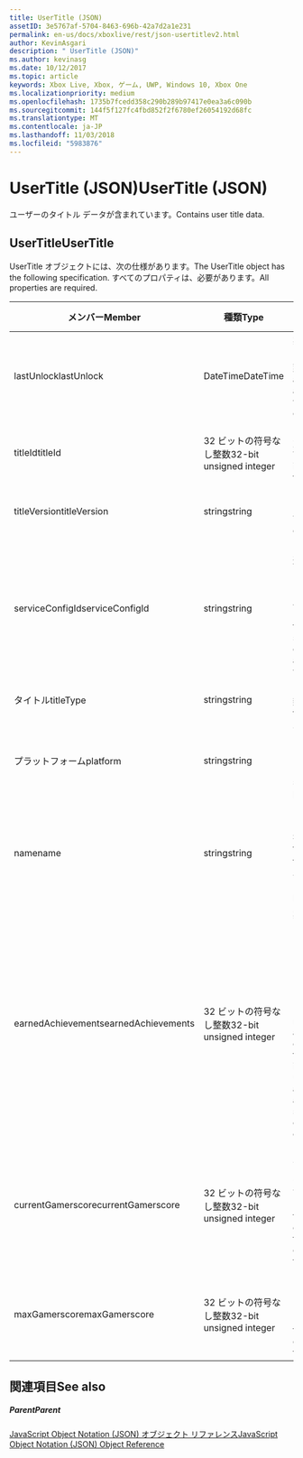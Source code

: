 ```yaml
---
title: UserTitle (JSON)
assetID: 3e5767af-5704-8463-696b-42a7d2a1e231
permalink: en-us/docs/xboxlive/rest/json-usertitlev2.html
author: KevinAsgari
description: " UserTitle (JSON)"
ms.author: kevinasg
ms.date: 10/12/2017
ms.topic: article
keywords: Xbox Live, Xbox, ゲーム, UWP, Windows 10, Xbox One
ms.localizationpriority: medium
ms.openlocfilehash: 1735b7fcedd358c290b289b97417e0ea3a6c090b
ms.sourcegitcommit: 144f5f127fc4fbd852f2f6780ef26054192d68fc
ms.translationtype: MT
ms.contentlocale: ja-JP
ms.lasthandoff: 11/03/2018
ms.locfileid: "5983876"
---
```

# <a name="usertitle-json"></a><span data-ttu-id="872e8-104">UserTitle (JSON)</span><span class="sxs-lookup"><span data-stu-id="872e8-104">UserTitle (JSON)</span></span>
<span data-ttu-id="872e8-105">ユーザーのタイトル データが含まれています。</span><span class="sxs-lookup"><span data-stu-id="872e8-105">Contains user title data.</span></span> 
<a id="ID4EN"></a>

 
## <a name="usertitle"></a><span data-ttu-id="872e8-106">UserTitle</span><span class="sxs-lookup"><span data-stu-id="872e8-106">UserTitle</span></span>
 
<span data-ttu-id="872e8-107">UserTitle オブジェクトには、次の仕様があります。</span><span class="sxs-lookup"><span data-stu-id="872e8-107">The UserTitle object has the following specification.</span></span> <span data-ttu-id="872e8-108">すべてのプロパティは、必要があります。</span><span class="sxs-lookup"><span data-stu-id="872e8-108">All properties are required.</span></span>
 
| <span data-ttu-id="872e8-109">メンバー</span><span class="sxs-lookup"><span data-stu-id="872e8-109">Member</span></span>| <span data-ttu-id="872e8-110">種類</span><span class="sxs-lookup"><span data-stu-id="872e8-110">Type</span></span>| <span data-ttu-id="872e8-111">説明</span><span class="sxs-lookup"><span data-stu-id="872e8-111">Description</span></span>| 
| --- | --- | --- | 
| <span data-ttu-id="872e8-112">lastUnlock</span><span class="sxs-lookup"><span data-stu-id="872e8-112">lastUnlock</span></span>| <span data-ttu-id="872e8-113">DateTime</span><span class="sxs-lookup"><span data-stu-id="872e8-113">DateTime</span></span>| <span data-ttu-id="872e8-114">実績を獲得した最後の時刻。</span><span class="sxs-lookup"><span data-stu-id="872e8-114">The time an achievement was last earned.</span></span>| 
| <span data-ttu-id="872e8-115">titleId</span><span class="sxs-lookup"><span data-stu-id="872e8-115">titleId</span></span>| <span data-ttu-id="872e8-116">32 ビットの符号なし整数</span><span class="sxs-lookup"><span data-stu-id="872e8-116">32-bit unsigned integer</span></span>| <span data-ttu-id="872e8-117">タイトルの一意の識別子。</span><span class="sxs-lookup"><span data-stu-id="872e8-117">The unique identifier for the title.</span></span>| 
| <span data-ttu-id="872e8-118">titleVersion</span><span class="sxs-lookup"><span data-stu-id="872e8-118">titleVersion</span></span>| <span data-ttu-id="872e8-119">string</span><span class="sxs-lookup"><span data-stu-id="872e8-119">string</span></span>| <span data-ttu-id="872e8-120">タイトルのバージョン。</span><span class="sxs-lookup"><span data-stu-id="872e8-120">The version of the title.</span></span>| 
| <span data-ttu-id="872e8-121">serviceConfigId</span><span class="sxs-lookup"><span data-stu-id="872e8-121">serviceConfigId</span></span>| <span data-ttu-id="872e8-122">string</span><span class="sxs-lookup"><span data-stu-id="872e8-122">string</span></span>| <span data-ttu-id="872e8-123">タイトルに関連付けられているプライマリ サービス構成のセットの ID です。</span><span class="sxs-lookup"><span data-stu-id="872e8-123">ID of the primary service config set associated with the title.</span></span>| 
| <span data-ttu-id="872e8-124">タイトル</span><span class="sxs-lookup"><span data-stu-id="872e8-124">titleType</span></span>| <span data-ttu-id="872e8-125">string</span><span class="sxs-lookup"><span data-stu-id="872e8-125">string</span></span>| <span data-ttu-id="872e8-126">タイトルの種類。</span><span class="sxs-lookup"><span data-stu-id="872e8-126">The title type.</span></span>| 
| <span data-ttu-id="872e8-127">プラットフォーム</span><span class="sxs-lookup"><span data-stu-id="872e8-127">platform</span></span>| <span data-ttu-id="872e8-128">string</span><span class="sxs-lookup"><span data-stu-id="872e8-128">string</span></span>| <span data-ttu-id="872e8-129">サポートされているプラットフォームです。</span><span class="sxs-lookup"><span data-stu-id="872e8-129">The supported platform.</span></span>| 
| <span data-ttu-id="872e8-130">name</span><span class="sxs-lookup"><span data-stu-id="872e8-130">name</span></span>| <span data-ttu-id="872e8-131">string</span><span class="sxs-lookup"><span data-stu-id="872e8-131">string</span></span>| <span data-ttu-id="872e8-132">このタイトルのテキストの名前。</span><span class="sxs-lookup"><span data-stu-id="872e8-132">The text name of this title.</span></span> <span data-ttu-id="872e8-133">最大長 22 です。</span><span class="sxs-lookup"><span data-stu-id="872e8-133">Maximum length 22.</span></span>| 
| <span data-ttu-id="872e8-134">earnedAchievements</span><span class="sxs-lookup"><span data-stu-id="872e8-134">earnedAchievements</span></span>| <span data-ttu-id="872e8-135">32 ビットの符号なし整数</span><span class="sxs-lookup"><span data-stu-id="872e8-135">32-bit unsigned integer</span></span>| <span data-ttu-id="872e8-136">実績の数は、ロック解除した実績を含む、タイトルの獲得し、チャレンジを正常に完了しました。</span><span class="sxs-lookup"><span data-stu-id="872e8-136">The number of achievements earned for the title, including unlocked achievements and successfully completed challenges.</span></span>| 
| <span data-ttu-id="872e8-137">currentGamerscore</span><span class="sxs-lookup"><span data-stu-id="872e8-137">currentGamerscore</span></span>| <span data-ttu-id="872e8-138">32 ビットの符号なし整数</span><span class="sxs-lookup"><span data-stu-id="872e8-138">32-bit unsigned integer</span></span>| <span data-ttu-id="872e8-139">このユーザーがこのタイトルでの原因の合計ゲーマー スコア。</span><span class="sxs-lookup"><span data-stu-id="872e8-139">The total gamerscore this user has earned in this title.</span></span>| 
| <span data-ttu-id="872e8-140">maxGamerscore</span><span class="sxs-lookup"><span data-stu-id="872e8-140">maxGamerscore</span></span>| <span data-ttu-id="872e8-141">32 ビットの符号なし整数</span><span class="sxs-lookup"><span data-stu-id="872e8-141">32-bit unsigned integer</span></span>| <span data-ttu-id="872e8-142">このタイトルの合計の可能なゲーマー スコア。</span><span class="sxs-lookup"><span data-stu-id="872e8-142">The total possible gamerscore for this title.</span></span>| 
  
<a id="ID4EFE"></a>

 
## <a name="see-also"></a><span data-ttu-id="872e8-143">関連項目</span><span class="sxs-lookup"><span data-stu-id="872e8-143">See also</span></span>
 
<a id="ID4EHE"></a>

 
##### <a name="parent"></a><span data-ttu-id="872e8-144">Parent</span><span class="sxs-lookup"><span data-stu-id="872e8-144">Parent</span></span> 

[<span data-ttu-id="872e8-145">JavaScript Object Notation (JSON) オブジェクト リファレンス</span><span class="sxs-lookup"><span data-stu-id="872e8-145">JavaScript Object Notation (JSON) Object Reference</span></span>](atoc-xboxlivews-reference-json.md)

   